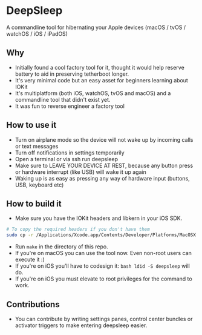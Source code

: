 # DeepSleep
A commandline tool for hibernating your Apple devices (macOS / tvOS / watchOS / iOS / iPadOS)

## Why
- Initially found a cool factory tool for it, thought it would help reserve battery to aid in preserving tetherboot longer.
- It's very minimal code but an easy asset for beginners learning about IOKit
- It's multiplatform (both iOS, watchOS, tvOS and macOS) and a commandline tool that didn't exist yet.
- It was fun to reverse engineer a factory tool

## How to use it
- Turn on airplane mode so the device will not wake up by incoming calls or text messages
- Turn off notifications in settings temporarily
- Open a terminal or via ssh run deepsleep
- Make sure to LEAVE YOUR DEVICE AT REST, because any button press or hardware interrupt (like USB) will wake it up again
- Waking up is as easy as pressing any way of hardware input (buttons, USB, keyboard etc)

## How to build it
- Make sure you have the IOKit headers and libkern in your iOS SDK.
```bash 
# To copy the required headers if you don't have them
sudo cp -r /Applications/Xcode.app/Contents/Developer/Platforms/MacOSX.platform/Developer/SDKs/MacOSX.sdk/System/Library/Frameworks/IOKit.framework/Headers /Applications/Xcode.app/Contents/Developer/Platforms/iPhoneOS.platform/Developer/SDKs/iPhoneOS.sdk/System/Library/Frameworks/IOKit.framework/Headers && sudo cp -r /Applications/Xcode.app/Contents/Developer/Platforms/MacOSX.platform/Developer/SDKs/MacOSX.sdk/usr/include/libkern/* /Applications/Xcode.app/Contents/Developer/Platforms/iPhoneOS.platform/Developer/SDKs/iPhoneOS.sdk/usr/include/libkern
```  
- Run `make` in the directory of this repo.
- If you're on macOS you can use the tool now. Even non-root users can execute it :)
- If you're on iOS you'll have to codesign it: ```bash ldid -S deepsleep``` will do.
- If you're on iOS you must elevate to root privileges for the command to work.

## Contributions
- You can contribute by writing settings panes, control center bundles or activator triggers to make entering deepsleep easier.
